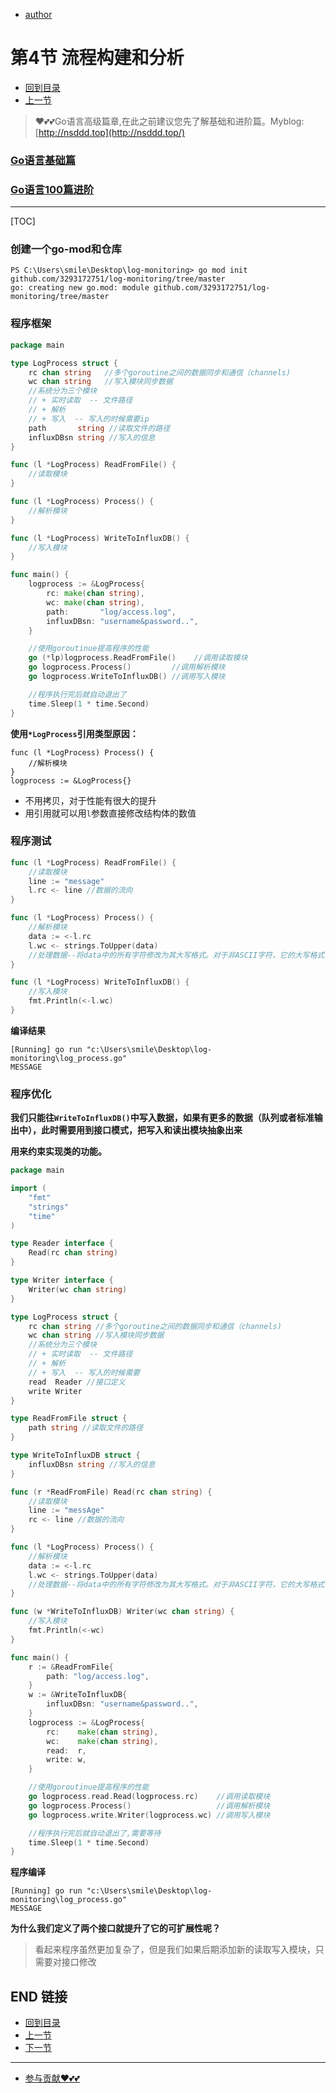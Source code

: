 + [author](https://github.com/3293172751)

# 第4节 流程构建和分析

+ [回到目录](../README.md)
+ [上一节](3.md)
> ❤️💕💕Go语言高级篇章,在此之前建议您先了解基础和进阶篇。Myblog:[http://nsddd.top](http://nsddd.top/)
###  **[Go语言基础篇](https://github.com/3293172751/Block_Chain/blob/master/TOC.md)**
###  **[Go语言100篇进阶](https://github.com/3293172751/Block_Chain/blob/master/Gomd_super/README.md)**
---
[TOC]

### 创建一个go-mod和仓库

```
PS C:\Users\smile\Desktop\log-monitoring> go mod init github.com/3293172751/log-monitoring/tree/master
go: creating new go.mod: module github.com/3293172751/log-monitoring/tree/master
```



### 程序框架

```go
package main

type LogProcess struct {
	rc chan string   //多个goroutine之间的数据同步和通信（channels)
	wc chan string   //写入模块同步数据
	//系统分为三个模块
	// + 实时读取  -- 文件路径
	// + 解析
	// + 写入  -- 写入的时候需要ip
	path       string //读取文件的路径
	influxDBsn string //写入的信息
}

func (l *LogProcess) ReadFromFile() {
	//读取模块
}

func (l *LogProcess) Process() {
	//解析模块
}

func (l *LogProcess) WriteToInfluxDB() {
	//写入模块
}

func main() {
	logprocess := &LogProcess{
		rc: make(chan string),
		wc: make(chan string),
		path:       "log/access.log",
		influxDBsn: "username&password..",
	}

	//使用goroutinue提高程序的性能
    go (*lp)logprocess.ReadFromFile()    //调用读取模块
	go logprocess.Process()         //调用解析模块
	go logprocess.WriteToInfluxDB() //调用写入模块

    //程序执行完后就自动退出了
	time.Sleep(1 * time.Second)
}
```



**使用`*LogProcess`引用类型原因：**

```
func (l *LogProcess) Process() {
	//解析模块
}
logprocess := &LogProcess{}
```

+ 不用拷贝，对于性能有很大的提升
+ 用引用就可以用`l`参数直接修改结构体的数值

 

### 程序测试

```go
func (l *LogProcess) ReadFromFile() {
	//读取模块
	line := "message"
	l.rc <- line //数据的流向
}

func (l *LogProcess) Process() {
	//解析模块
	data := <-l.rc
	l.wc <- strings.ToUpper(data)
	//处理数据--将data中的所有字符修改为其大写格式。对于非ASCII字符，它的大写格式需要查表转换
}

func (l *LogProcess) WriteToInfluxDB() {
	//写入模块
	fmt.Println(<-l.wc)
}
```

**编译结果**

```
[Running] go run "c:\Users\smile\Desktop\log-monitoring\log_process.go"
MESSAGE
```



### 程序优化

**我们只能往`WriteToInfluxDB()`中写入数据，如果有更多的数据（队列或者标准输出中），此时需要用到接口模式，把写入和读出模块抽象出来**

**用来约束实现类的功能。**

```go
package main

import (
	"fmt"
	"strings"
	"time"
)

type Reader interface {
	Read(rc chan string)
}

type Writer interface {
	Writer(wc chan string)
}

type LogProcess struct {
	rc chan string //多个goroutine之间的数据同步和通信（channels)
	wc chan string //写入模块同步数据
	//系统分为三个模块
	// + 实时读取  -- 文件路径
	// + 解析
	// + 写入  -- 写入的时候需要
	read  Reader //接口定义
	write Writer
}

type ReadFromFile struct {
	path string //读取文件的路径
}

type WriteToInfluxDB struct {
	influxDBsn string //写入的信息
}

func (r *ReadFromFile) Read(rc chan string) {
	//读取模块
	line := "messAge"
	rc <- line //数据的流向
}

func (l *LogProcess) Process() {
	//解析模块
	data := <-l.rc
	l.wc <- strings.ToUpper(data)
	//处理数据--将data中的所有字符修改为其大写格式。对于非ASCII字符，它的大写格式需要查表转换
}

func (w *WriteToInfluxDB) Writer(wc chan string) {
	//写入模块
	fmt.Println(<-wc)
}

func main() {
	r := &ReadFromFile{
		path: "log/access.log",
	}
	w := &WriteToInfluxDB{
		influxDBsn: "username&password..",
	}
	logprocess := &LogProcess{
		rc:    make(chan string),
		wc:    make(chan string),
		read:  r,
		write: w,
	}

	//使用goroutinue提高程序的性能
	go logprocess.read.Read(logprocess.rc)    //调用读取模块
	go logprocess.Process()                   //调用解析模块
	go logprocess.write.Writer(logprocess.wc) //调用写入模块

	//程序执行完后就自动退出了,需要等待
	time.Sleep(1 * time.Second)
}

```

**程序编译**

```
[Running] go run "c:\Users\smile\Desktop\log-monitoring\log_process.go"
MESSAGE
```

**为什么我们定义了两个接口就提升了它的可扩展性呢？**

> 看起来程序虽然更加复杂了，但是我们如果后期添加新的读取写入模块，只需要对接口修改



## END 链接
+ [回到目录](../README.md)
+ [上一节](3.md)
+ [下一节](5.md)
---
+ [参与贡献❤️💕💕](https://github.com/3293172751/Block_Chain/blob/master/Git/git-contributor.md)